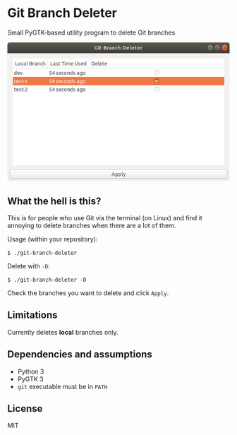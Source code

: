 # Git Branch Deleter
Small PyGTK-based utility program to delete Git branches

![Git Branch Deleter creenshot](/screenshots/1.0.0/1.png?raw=true)

## What the hell is this?

This is for people who use Git via the terminal (on Linux) and find it annoying to delete branches when there are a lot of them.

Usage (within your repository):

```
$ ./git-branch-deleter
```
Delete with `-D`:
```
$ ./git-branch-deleter -D
```

Check the branches you want to delete and click `Apply`.

## Limitations

Currently deletes **local** branches only.

## Dependencies and assumptions

* Python 3
* PyGTK 3
* `git` executable must be in `PATH`

## License

MIT
